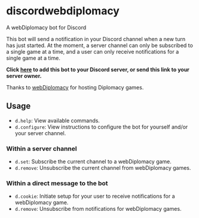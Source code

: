 # discordwebdiplomacy

A webDiplomacy bot for Discord

This bot will send a notification in your Discord channel when a new turn has just started. At the moment, a server channel can only be subscribed to a single game at a time, and a user can only receive notifications for a single game at a time.

**Click [here](https://discordapp.com/oauth2/authorize?&client_id=711268026191708283&scope=bot&permissions=0) to add this bot to your Discord server, or send this link to your server owner.**

Thanks to [webDiplomacy](http://webdiplomacy.net/) for hosting Diplomacy games.

## Usage

- `d.help`: View available commands.
- `d.configure`: View instructions to configure the bot for yourself and/or your server channel.

### Within a server channel

- `d.set`: Subscribe the current channel to a webDiplomacy game.
- `d.remove`: Unsubscribe the current channel from webDiplomacy games.

### Within a direct message to the bot

- `d.cookie`: Initiate setup for your user to receive notifications for a webDiplomacy game.
- `d.remove`: Unsubscribe from notifications for webDiplomacy games.
